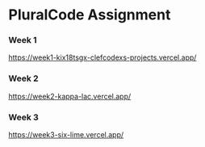 # PluralCode Assignment


### Week 1
https://week1-kix18tsgx-clefcodexs-projects.vercel.app/

### Week 2
https://week2-kappa-lac.vercel.app/

### Week 3
https://week3-six-lime.vercel.app/
